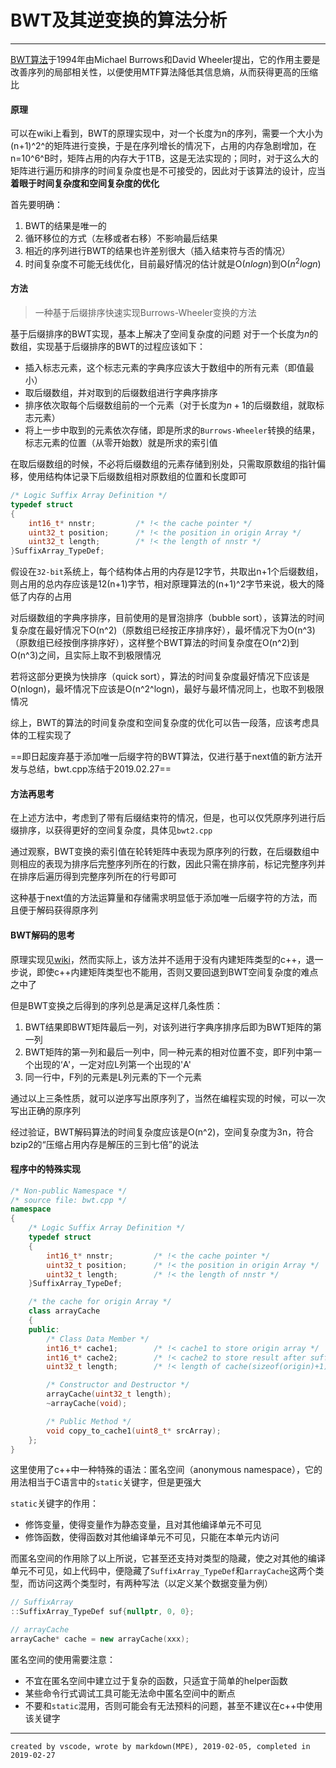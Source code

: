 # BWT及其逆变换的算法分析

---

[BWT算法](https://en.wikipedia.org/wiki/Burrows%E2%80%93Wheeler_transform)于1994年由Michael Burrows和David Wheeler提出，它的作用主要是改善序列的局部相关性，以便使用MTF算法降低其信息熵，从而获得更高的压缩比

#### 原理
可以在wiki上看到，BWT的原理实现中，对一个长度为n的序列，需要一个大小为(n+1)^2^的矩阵进行变换，于是在序列增长的情况下，占用的内存急剧增加，在n=10^6^B时，矩阵占用的内存大于1TB，这是无法实现的；同时，对于这么大的矩阵进行遍历和排序的时间复杂度也是不可接受的，因此对于该算法的设计，应当**着眼于时间复杂度和空间复杂度的优化**

首先要明确：
1. BWT的结果是唯一的
2. 循环移位的方式（左移或者右移）不影响最后结果
3. 相近的序列进行BWT的结果也许差别很大（插入结束符与否的情况）
4. 时间复杂度不可能无线优化，目前最好情况的估计就是O($nlogn$)到O($n^2logn$)

#### 方法
> 一种基于后缀排序快速实现Burrows-Wheeler变换的方法

基于后缀排序的BWT实现，基本上解决了空间复杂度的问题
对于一个长度为$n$的数组，实现基于后缀排序的BWT的过程应该如下：
+ 插入标志元素，这个标志元素的字典序应该大于数组中的所有元素（即值最小） 
+ 取后缀数组，并对取到的后缀数组进行字典序排序
+ 排序依次取每个后缀数组前的一个元素（对于长度为$n+1$的后缀数组，就取标志元素）
+ 将上一步中取到的元素依次存储，即是所求的`Burrows-Wheeler`转换的结果，标志元素的位置（从零开始数）就是所求的索引值  

在取后缀数组的时候，不必将后缀数组的元素存储到别处，只需取原数组的指针偏移，使用结构体记录下后缀数组相对原数组的位置和长度即可
```c++
/* Logic Suffix Array Definition */
typedef struct 
{
	int16_t* nnstr;			/* !< the cache pointer */
	uint32_t position;		/* !< the position in origin Array */
	uint32_t length;		/* !< the length of nnstr */
}SuffixArray_TypeDef;
```
假设在`32-bit`系统上，每个结构体占用的内存是12字节，共取出n+1个后缀数组，则占用的总内存应该是12(n+1)字节，相对原理算法的(n+1)^2字节来说，极大的降低了内存的占用

对后缀数组的字典序排序，目前使用的是冒泡排序（bubble sort），该算法的时间复杂度在最好情况下O(n\^2)（原数组已经按正序排序好），最坏情况下为O(n\^3)（原数组已经按倒序排序好），这样整个BWT算法的时间复杂度在O(n\^2)到O(n^3)之间，且实际上取不到极限情况

若将这部分更换为快排序（quick sort），算法的时间复杂度最好情况下应该是O(nlogn)，最坏情况下应该是O(n^2^logn)，最好与最坏情况同上，也取不到极限情况

综上，BWT的算法的时间复杂度和空间复杂度的优化可以告一段落，应该考虑具体的工程实现了

==即日起废弃基于添加唯一后缀字符的BWT算法，仅进行基于next值的新方法开发与总结，bwt.cpp冻结于2019.02.27==

#### 方法再思考
在上述方法中，考虑到了带有后缀结束符的情况，但是，也可以仅凭原序列进行后缀排序，以获得更好的空间复杂度，具体见`bwt2.cpp`

通过观察，BWT变换的索引值在轮转矩阵中表现为原序列的行数，在后缀数组中则相应的表现为排序后完整序列所在的行数，因此只需在排序前，标记完整序列并在排序后遍历得到完整序列所在的行号即可 

这种基于next值的方法运算量和存储需求明显低于添加唯一后缀字符的方法，而且便于解码获得原序列

#### BWT解码的思考
原理实现见[wiki](https://en.wikipedia.org/wiki/Burrows%E2%80%93Wheeler_transform)，然而实际上，该方法并不适用于没有内建矩阵类型的c++，退一步说，即使c++内建矩阵类型也不能用，否则又要回退到BWT空间复杂度的难点之中了

但是BWT变换之后得到的序列总是满足这样几条性质：

1. BWT结果即BWT矩阵最后一列，对该列进行字典序排序后即为BWT矩阵的第一列
2. BWT矩阵的第一列和最后一列中，同一种元素的相对位置不变，即F列中第一个出现的‘A'，一定对应L列第一个出现的'A'
3. 同一行中，F列的元素是L列元素的下一个元素  

通过以上三条性质，就可以逆序写出原序列了，当然在编程实现的时候，可以一次写出正确的原序列

经过验证，BWT解码算法的时间复杂度应该是O(n^2)，空间复杂度为3n，符合bzip2的“压缩占用内存是解压的三到七倍”的说法

#### 程序中的特殊实现
```c++
/* Non-public Namespace */
/* source file: bwt.cpp */
namespace 
{
	/* Logic Suffix Array Definition */
	typedef struct 
	{
		int16_t* nnstr;			/* !< the cache pointer */
		uint32_t position;		/* !< the position in origin Array */
		uint32_t length;		/* !< the length of nnstr */
	}SuffixArray_TypeDef;

	/* the cache for origin Array */
	class arrayCache
	{
	public:
		/* Class Data Member */
		int16_t* cache1;		/* !< cache1 to store origin array */
		int16_t* cache2;		/* !< cache2 to store result after suffix sort */
		uint32_t length;		/* !< length of cache(sizeof(origin)+1) */

		/* Constructor and Destructor */
		arrayCache(uint32_t length);
		~arrayCache(void);

		/* Public Method */
		void copy_to_cache1(uint8_t* srcArray);
	};
}
```
这里使用了c++中一种特殊的语法：匿名空间（anonymous namespace），它的用法相当于C语言中的`static`关键字，但是更强大

`static`关键字的作用：
- 修饰变量，使得变量作为静态变量，且对其他编译单元不可见
- 修饰函数，使得函数对其他编译单元不可见，只能在本单元内访问

而匿名空间的作用除了以上所说，它甚至还支持对类型的隐藏，使之对其他的编译单元不可见，如上代码中，便隐藏了`SuffixArray_TypeDef`和`arrayCache`这两个类型，而访问这两个类型时，有两种写法（以定义某个数据变量为例）

```c++
// SuffixArray
::SuffixArray_TypeDef suf{nullptr, 0, 0};

// arrayCache
arrayCache* cache = new arrayCache(xxx);
```

匿名空间的使用需要注意：
+ 不宜在匿名空间中建立过于复杂的函数，只适宜于简单的helper函数
+ 某些命令行式调试工具可能无法命中匿名空间中的断点
+ 不要和`static`混用，否则可能会有无法预料的问题，甚至不建议在c++中使用该关键字

---
`created by vscode, wrote by markdown(MPE), 2019-02-05, completed in 2019-02-27`